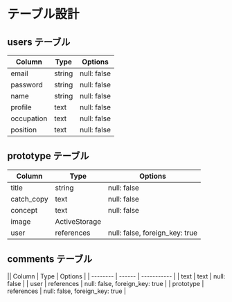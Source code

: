 # テーブル設計

## users テーブル

| Column    | Type   | Options     |
| --------  | ------ | ----------- |
| email     | string | null: false |
| password  | string | null: false |
| name      | string | null: false |
| profile   | text   | null: false |
| occupation| text   | null: false |
| position  | text   | null: false |



## prototype テーブル

| Column    | Type   | Options     |
| --------  | ------ | ----------- |
| title     | string | null: false |
| catch_copy| text   | null: false |
| concept   | text   | null: false |
| image     | ActiveStorage |
| user      | references | null: false, foreign_key: true |



## comments テーブル

|| Column    | Type   | Options     |
| --------  | ------ | ----------- |
| text      | text   | null: false |
| user      | references | null: false, foreign_key: true |
| prototype | references | null: false, foreign_key: true |


